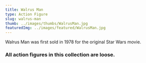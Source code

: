```yaml
---
title: Walrus Man
type: Action Figure
slug: walrus-man
thumb: ../images/thumbs/WalrusMan.jpg
featuredImg: ../images/featured/WalrusMan.jpg
---
```


Walrus Man was first sold in 1978 for the original Star Wars movie.

### All action figures in this collection are loose.